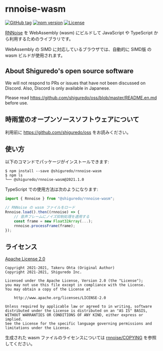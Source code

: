 rnnoise-wasm
============

[![GitHub tag](https://img.shields.io/github/tag/shiguredo/rnnoise-wasm.svg)](https://github.com/shiguredo/rnnoise-wasm)
[![npm version](https://badge.fury.io/js/@shiguredo%2Frnnoise-wasm.svg)](https://badge.fury.io/js/@shiguredo%2Frnnoise-wasm)
[![License](https://img.shields.io/badge/License-Apache%202.0-blue.svg)](https://opensource.org/licenses/Apache-2.0)

[RNNoise](https://github.com/shiguredo/rnnoise) を WebAssembly (wasm) にビルドして
JavaScript や TypeScript から利用するためのライブラリです。

WebAssembly の SIMD に対応しているブラウザでは、自動的に SIMD版 の wasm ビルドが使用されます。

## About Shiguredo's open source software

We will not respond to PRs or issues that have not been discussed on Discord. Also, Discord is only available in Japanese.

Please read https://github.com/shiguredo/oss/blob/master/README.en.md before use.

## 時雨堂のオープンソースソフトウェアについて

利用前に https://github.com/shiguredo/oss をお読みください。

## 使い方

以下のコマンドでパッケージがインストールできます:
```console
$ npm install --save @shiguredo/rnnoise-wasm
$ npm ls
└── @shiguredo/rnnoise-wasm@2021.1.0
```

TypeScript での使用方法は次のようになります:
```typescript
import { Rnnoise } from "@shiguredo/rnnoise-wasm";

// RNNoise の wasm ファイルをロード
Rnnoise.load().then((rnnoise) => {
    // 音声フレームにノイズ抑制処理を適用する
    const frame = new Float32Array(...);
    rnnoise.processFrame(frame);
});
```

## ライセンス

[Apache License 2.0](https://www.apache.org/licenses/LICENSE-2.0)

```
Copyright 2021-2021, Takeru Ohta (Original Author)
Copyright 2021-2021, Shiguredo Inc.

Licensed under the Apache License, Version 2.0 (the "License");
you may not use this file except in compliance with the License.
You may obtain a copy of the License at

    http://www.apache.org/licenses/LICENSE-2.0

Unless required by applicable law or agreed to in writing, software
distributed under the License is distributed on an "AS IS" BASIS,
WITHOUT WARRANTIES OR CONDITIONS OF ANY KIND, either express or implied.
See the License for the specific language governing permissions and
limitations under the License.
```

生成された wasm ファイルのライセンスについては [rnnoise/COPYING](https://github.com/shiguredo/rnnoise) を参照してください。
